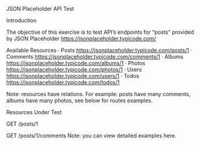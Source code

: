 JSON Placeholder API Test

Introduction

The objective of this exercise is to test API’s endpoints for “posts” provided by JSON Placeholder https://jsonplaceholder.typicode.com/

Available Resources · Posts https://jsonplaceholder.typicode.com/posts/1 · Comments https://jsonplaceholder.typicode.com/comments/1 · Albums https://jsonplaceholder.typicode.com/albums/1 · Photos https://jsonplaceholder.typicode.com/photos/1 · Users https://jsonplaceholder.typicode.com/users/1 · Todos https://jsonplaceholder.typicode.com/todos/1

Note: resources have relations. For example: posts have many comments, albums have many photos, see below for routes examples.

Resources Under Test

GET /posts/1

GET /posts/1/comments Note: you can view detailed examples here.
